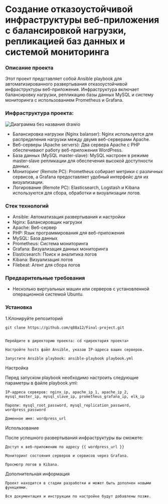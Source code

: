 # Создание отказоустойчивой инфраструктуры веб-приложения с балансировкой нагрузки, репликацией баз данных и системой мониторинга

### Описание проекта
Этот проект представляет собой Ansible playbook для автоматизированного развертывания отказоустойчивой инфраструктуры веб-приложения. Инфраструктура включает балансировку нагрузки, репликацию базы данных MySQL и систему мониторинга с использованием Prometheus и Grafana.

### Инфраструктура проекта:
![Диаграмма без названия drawio](https://github.com/user-attachments/assets/8ab4bd73-1b81-4475-8b05-953166d9c29a)

- Балансировка нагрузки (Nginx balanser): Nginx используется для распределения нагрузки между двумя веб-серверами Apache.
- Веб-серверы (Apache servers): Два сервера Apache с PHP обеспечивают работу веб-приложения WordPress.
- База данных (MySQL master-slave): MySQL настроен в режиме master-slave репликации для обеспечения высокой доступности данных.
- Мониторинг (Remote PC): Prometheus собирает метрики с различных сервисов, а Grafana предоставляет удобный интерфейс для их визуализации.
- Логирование (Remote PC): Elasticsearch, Logstash и Kibana используются для сбора, обработки и визуализации логов.

### Стек технологий

- Ansible: Автоматизация развертывания и настройки
- Nginx: Балансировщик нагрузки
- Apache: Веб-сервер
- PHP: Язык программирования для веб-приложения
- MySQL: База данных
- Prometheus: Система мониторинга
- Grafana: Визуализация данных мониторинга
- Elasticsearch: Поиск и аналитика логов
- Kibana: Визуализация логов
- Filebeat: Агент для сбора логов

### Предварительные требования
- Несколько виртуальных машин или серверов с установленной операционной системой Ubuntu.

### Установка
1.Клонируйте репозиторий

    git clone https://github.com/q88a12/Final-project.git


    Перейдите в директорию проекта: cd <директория проекта>

    Настройте hosts файл Ansible, указав IP-адреса ваших серверов.

    Запустите Ansible playbook: ansible-playbook playbook.yml

Настройка

Перед запуском playbook необходимо настроить следующие параметры в файле playbook.yml:

    IP-адреса серверов: nginx_ip, apache_ip_1, apache_ip_2, mysql_master_ip, mysql_slave_ip, prometheus_grafana_ip, elk_ip

    Пароли: mysql_root_password, mysql_replication_password, wordpress_password

    Доменное имя: wordpress_url

Использование

После успешного развертывания инфраструктуры вы сможете:

    Доступ к веб-приложению по адресу {{ wordpress_url }}

    Мониторинг состояния серверов и сервисов через Grafana.

    Просмотр логов в Kibana.

Дополнительная информация

    Проект находится в стадии разработки и может быть дополнен новыми функциями.

    Вся документация и инструкции по настройке будут добавлены позже.
